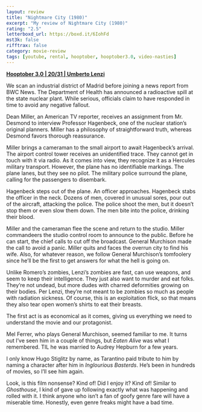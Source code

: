 ```yaml
---
layout: review
title: "Nightmare City (1980)"
excerpt: "My review of Nightmare City (1980)"
rating: "2.5"
letterboxd_url: https://boxd.it/6IohFd
mst3k: false
rifftrax: false
category: movie-review
tags: [youtube, rental, hooptober, hooptober3.0, video-nasties]
---
```


<b><a href="https://boxd.it/pRNoI/detail" target="_blank" rel="noopener">Hooptober 3.0 | 20/31 | Umberto Lenzi</a></b>

We scan an industrial district of Madrid before joining a news report from BWC News. The Department of Health has announced a radioactive spill at the state nuclear plant. While serious, officials claim to have responded in time to avoid any negative fallout.

Dean Miller, an American TV reporter, receives an assignment from Mr. Desmond to interview Professor Hagenbeck, one of the nuclear station’s original planners. Miller has a philosophy of straightforward truth, whereas Desmond favors thorough reassurance.

Miller brings a cameraman to the small airport to await Hagenbeck’s arrival. The airport control tower receives an unidentified trace. They cannot get in touch with it via radio. As it comes into view, they recognize it as a Hercules military transport. However, the plane has no identifiable markings. The plane lanes, but they see no pilot. The military police surround the plane, calling for the passengers to disembark.

Hagenbeck steps out of the plane. An officer approaches. Hagenbeck stabs the officer in the neck. Dozens of men, covered in unusual sores, pour out of the aircraft, attacking the police. The police shoot the men, but it doesn’t stop them or even slow them down. The men bite into the police, drinking their blood.

Miller and the cameraman flee the scene and return to the studio. Miller commandeers the studio control room to announce to the public. Before he can start, the chief calls to cut off the broadcast. General Murchison made the call to avoid a panic. Miller quits and faces the overrun city to find his wife. Also, for whatever reason, we follow General Murchison’s tomfoolery since he’ll be the first to get answers for what the hell is going on.

Unlike Romero’s zombies, Lenzi’s zombies are fast, can use weapons, and seem to keep their intelligence. They just also want to murder and eat folks. They’re not undead, but more dudes with charred deformities growing on their bodies. Per Lenzi, they’re not meant to be zombies so much as people with radiation sickness. Of course, this is an exploitation flick, so that means they also tear open women’s shirts to eat their breasts.

The first act is as economical as it comes, giving us everything we need to understand the movie and our protagonist.

Mel Ferrer, who plays General Murchison, seemed familiar to me. It turns out I’ve seen him in a couple of things, but <i>Eaten Alive</i> was what I remembered. TIL he was married to Audrey Hepburn for a few years.

I only know Hugo Stiglitz by name, as Tarantino paid tribute to him by naming a character after him in <i>Inglourious Basterds</i>. He’s been in hundreds of movies, so I’ll see him again.

Look, is this film nonsense? Kind of! Did I enjoy it? Kind of! Similar to <i>Ghosthouse</i>, I kind of gave up following exactly what was happening and rolled with it. I think anyone who isn’t a fan of goofy genre fare will have a miserable time. Honestly, even genre freaks might have a bad time.
